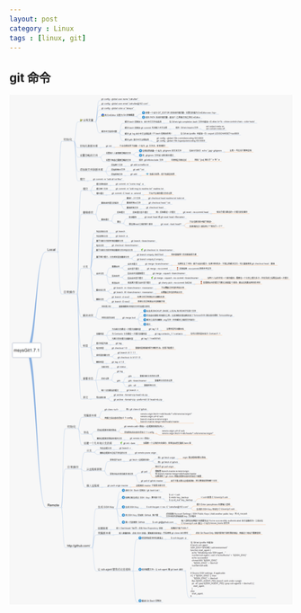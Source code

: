 ```yaml
---
layout: post
category : Linux
tags : [linux, git]
---
```


## git 命令

![xxx](/public/img/git-api.png)
